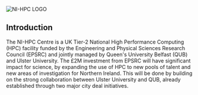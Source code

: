 ![NI-HPC LOGO](https://www.ni-hpc.ac.uk/sites/media/Media,983417,smxx.JPG)

## Introduction

The NI-HPC Centre is a UK Tier-2 National High Performance Computing (HPC) facility funded by the Engineering and Physical Sciences Research Council (EPSRC) and jointly managed by Queen's University Belfast (QUB) and  Ulster University. The £2M investment from EPSRC will have significant impact for science, by expanding the use of HPC to new pools of talent and new areas of investigation for Northern Ireland. This will be done by building on the strong collaboration between Ulster University and QUB, already established through two major city deal initiatives.

